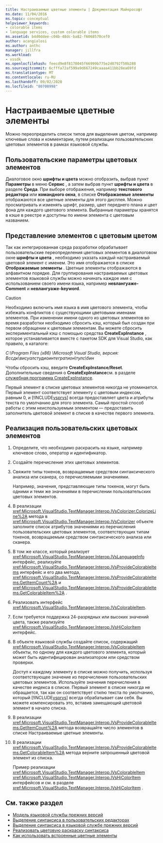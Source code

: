 ```yaml
---
title: Настраиваемые цветные элементы | Документация Майкрософт
ms.date: 11/04/2016
ms.topic: conceptual
helpviewer_keywords:
- colorable items
- language services, custom colorable items
ms.assetid: b4d0ddee-c04b-48dc-ba82-f6068570cef0
author: acangialosi
ms.author: anthc
manager: jillfra
ms.workload:
- vssdk
ms.openlocfilehash: feecd9e8f8178045f66999b775e2d0792f50b288
ms.sourcegitcommit: 6cfffa72af599a9d667249caaaa411bb28ea69fd
ms.translationtype: MT
ms.contentlocale: ru-RU
ms.lasthandoff: 09/02/2020
ms.locfileid: "80708998"
---
```

# <a name="custom-colorable-items"></a>Настраиваемые цветные элементы
Можно переопределить список типов для выделения цветом, например ключевые слова и комментарии, путем реализации пользовательских цветовых элементов в рамках языковой службы.

## <a name="user-settings-of-colorable-items"></a>Пользовательские параметры цветовых элементов
 Диалоговое окно **шрифты и цвета** можно отобразить, выбрав пункт **Параметры** в меню **Сервис** , а затем выбрав пункт **шрифты и цвета** в разделе **Среда**. При выборе отображения, например **текстового редактора** или **командного окна**, в списке **Отображаемые элементы** отображаются все цветные элементы для этого дисплея. Можно просматривать и изменять шрифт, размер, цвет переднего плана и цвет фона для каждого цветового элемента. Выбранные параметры хранятся в кэше в реестре и доступны по имени элемента с цветовым названием.

## <a name="presentation-of-colorable-items"></a>Представление элементов с цветовым цветом
 Так как интегрированная среда разработки обрабатывает пользовательские переопределения цветовых элементов в диалоговом окне **шрифты и цвета** , необходимо указать каждый настраиваемый цветовой элемент с именем. Это имя отображается в списке **Отображаемые элементы** . Цветные элементы отображаются в алфавитном порядке. Для группирования настраиваемых цветовых элементов языковой службы можно начинать каждое имя с использованием своего имени языка, например **невлангуаже-Comment** и **невлангуаже-keyword**.

> [!CAUTION]
> Необходимо включить имя языка в имя цветового элемента, чтобы избежать конфликтов с существующими цветовыми именами элементов. При изменении имени одного из цветовых элементов во время разработки необходимо сбросить кэш, который был создан при первом обращении к цветовым элементам. Вы можете сбросить экспериментальный кэш с помощью средства **CreateExpInstance** , которое устанавливается вместе с пакетом SDK для Visual Studio, как правило, в каталоге:
>
> *C:\Program Files (x86) \Microsoft Visual Studio, версия: Вссдк\висуалстудиоинтегратион\тулс\бин*
>
> Чтобы сбросить кэш, введите **CreateExpInstance/Reset**. Дополнительные сведения о **CreateExpInstance**см. в разделе [служебная программа CreateExpInstance](../../extensibility/internals/createexpinstance-utility.md).

 Первый элемент в списке цветовых элементов никогда не упоминается. Первый элемент соответствует элементу с цветовым индексом, равным 0, и [!INCLUDE[vsprvs](../../code-quality/includes/vsprvs_md.md)] всегда предоставляет цвета и атрибуты текста по умолчанию для этого элемента. Самый простой способ работы с этим неиспользуемым элементом — предоставить заполнитель цветовой элемент в списке в качестве первого элемента.

## <a name="implement-custom-colorable-items"></a>Реализация пользовательских цветовых элементов

1. Определите, что необходимо раскрасить на языке, например ключевое слово, оператор и идентификатор.

2. Создайте перечисление этих цветовых элементов.

3. Свяжите типы токенов, возвращаемые средством синтаксического анализа или сканера, со перечисляемыми значениями.

    Например, значения, представляющие типы токенов, могут быть одними и теми же значениями в перечислении пользовательских цветовых элементов.

4. В реализации <xref:Microsoft.VisualStudio.TextManager.Interop.IVsColorizer.ColorizeLine%2A> метода в <xref:Microsoft.VisualStudio.TextManager.Interop.IVsColorizer> объекте заполните список атрибутов значениями из перечисления пользовательских цветовых элементов, соответствующих типам токенов, возвращаемым средством синтаксического анализа или сканера.

5. В том же классе, который реализует <xref:Microsoft.VisualStudio.TextManager.Interop.IVsLanguageInfo> интерфейс, реализуйте <xref:Microsoft.VisualStudio.TextManager.Interop.IVsProvideColorableItems> интерфейс и его два метода, <xref:Microsoft.VisualStudio.TextManager.Interop.IVsProvideColorableItems.GetItemCount%2A> и <xref:Microsoft.VisualStudio.TextManager.Interop.IVsProvideColorableItems.GetColorableItem%2A> .

6. Реализовать интерфейс <xref:Microsoft.VisualStudio.TextManager.Interop.IVsColorableItem>.

7. Если требуется поддержка 24-разрядных или высоких значений цвета, также реализуйте <xref:Microsoft.VisualStudio.TextManager.Interop.IVsHiColorItem> интерфейс.

8. В объекте языковой службы создайте список, содержащий <xref:Microsoft.VisualStudio.TextManager.Interop.IVsColorableItem> объекты, по одному для каждого цветового элемента, который может быть идентифицирован анализатором или средством проверки.

    Доступ к каждому элементу в списке можно получить, используя соответствующее значение из перечисления пользовательских цветовых элементов. Используйте значения перечисления в качестве индекса в списке. Первый элемент в списке никогда не обращается, так как он соответствует стилю текста по умолчанию, который [!INCLUDE[vsprvs](../../code-quality/includes/vsprvs_md.md)] всегда обрабатывает сам себя. Вы можете компенсировать это, вставив замещающий цветовой элемент в начало списка.

9. В реализации <xref:Microsoft.VisualStudio.TextManager.Interop.IVsProvideColorableItems.GetItemCount%2A> метода возвращайте число элементов в списке Настраиваемые цветные элементы.

10. В реализации <xref:Microsoft.VisualStudio.TextManager.Interop.IVsProvideColorableItems.GetColorableItem%2A> метода верните запрошенный цветовой элемент из списка.

    Пример реализации <xref:Microsoft.VisualStudio.TextManager.Interop.IVsColorableItem> <xref:Microsoft.VisualStudio.TextManager.Interop.IVsHiColorItem> интерфейсов и см. в разделе <xref:Microsoft.VisualStudio.TextManager.Interop.IVsHiColorItem> .

## <a name="see-also"></a>См. также раздел
- [Модель языковой службы прежних версий](../../extensibility/internals/model-of-a-legacy-language-service.md)
- [Выделение синтаксиса в пользовательских редакторах](../../extensibility/syntax-coloring-in-custom-editors.md)
- [Выделение синтаксиса в языковой службе прежних версий](../../extensibility/internals/syntax-coloring-in-a-legacy-language-service.md)
- [Реализовать цветовую раскраску синтаксиса](../../extensibility/internals/implementing-syntax-coloring.md)
- [Как использовать встроенные цветные элементы](../../extensibility/internals/how-to-use-built-in-colorable-items.md)
